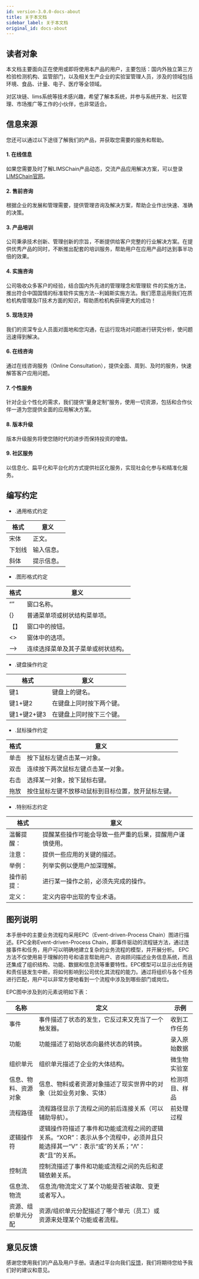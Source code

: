 ```yaml
---
id: version-3.0.0-docs-about
title: 关于本文档
sidebar_label: 关于本文档
original_id: docs-about
---
```


## 读者对象

本文档主要面向正在使用或即将使用本产品的用户，主要包括：国内外独立第三方检验检测机构、监管部门，以及相关生产企业的实验室管理人员，涉及的领域包括环境、食品、计量、电子、医疗等全领域。

对区块链、lims系统等技术感兴趣，希望了解本系统，并参与系统开发、社区管理、市场推广等工作的小伙伴，也非常适合。

## 信息来源

您还可以通过以下途径了解我们的产品，并获取您需要的服务和帮助。

#### 1. 在线信息

如果您需要及时了解LIMSChain产品动态，交流产品应用解决方案，可以登录[LIMSChain官网](http://LIMSChain.com/)。

#### 2. 售前咨询

根据企业的发展和管理需要，提供管理咨询及解决方案，帮助企业作出快速、准确的决策。

#### 3. 产品培训

公司秉承技术创新、管理创新的宗旨，不断提供给客户完整的行业解决方案。在提供优秀产品的同时，不断推出配套的培训服务，帮助用户在应用产品时达到事半功倍的效果。

#### 4. 实施咨询

公司吸收众多客户的经验，结合国内外先进的管理理念和管理软 件的实施方法，推出符合中国国情的标准软件实施方法--利姆斯实施方法。我们愿意运用我们在质检机构管理及IT技术方面的知识，帮助质检机构获得更大的成功！

#### 5. 现场支持

我们的资深专业人员面对面地和您沟通，在运行现场对问题进行研究分析，使问题迅速得到解决。

#### 6. 在线咨询

通过在线咨询服务（Online Consultation），提供全面、周到、及时的服务，快速解答客户应用问题。

#### 7. 个性服务

针对企业个性化的需求，我们提供“量身定制”服务，使用一切资源，包括和合作伙伴一道为您提供全面的应用解决方案。

#### 8. 版本升级

版本升级服务将使您随时代的进步而保持投资的增值。

#### 9. 社区服务

以信息化、扁平化和平台化的方式提供社区化服务，实现社会化参与和精准化服务。

## 编写约定

- .通用格式约定

| 格式 | 意义 |
| --- | --- |
| 宋体 | 正文。 |
| 下划线 | 输入信息。 |
| 斜体 | 提示信息。 |

- .图形格式约定

| 格式 | 意义 |
| --- | --- |
| “” | 窗口名称。 |
| {} | 普通菜单项或树状结构菜单项。 |
| 【】 | 窗口中的按钮。 |
| <> | 窗体中的选项。 |
| --> | 连续选择菜单及其子菜单或树状结构。 |

- .键盘操作约定

| 格式 | 意义 |
| --- | --- |
| 键1 | 键盘上的键名。 |
| 键1+键2 | 在键盘上同时按下两个键。 |
| 键1+键2+键3 | 在键盘上同时按下三个键。 |

- .鼠标操作约定

| 格式 | 意义 |
| --- | --- |
| 单击 | 按下鼠标左键点击某一对象。 |
| 双击 | 连续按下两次鼠标左键点击某一对象。 |
| 右击 | 选择某一对象，按下鼠标右键。 |
| 拖放 | 按住鼠标左键不放移动鼠标到目标位置，放开鼠标左键。 |

- .特别标志约定

| 格式 | 意义 |
| --- | --- |
|温馨提醒：|提醒某些操作可能会导致一些严重的后果，提醒用户谨慎使用。 |
|注意：| 提供一些应用的关键的描述。 |
|举例： | 列举实例以便用户加深理解。 |
|操作前提：| 进行某一操作之前，必须先完成的操作。 |
|定义：| 定义内容中出现的专业术语。 |

## 图列说明

本手册中的主要业务流程均采用EPC（Event-driven-Process Chain）图进行描述。EPC全称Event-driven-Process Chain，即事件驱动的流程链方法，通过连接事件和任务，用户可以明确地建立复杂的业务流程的模型，并开展分析。 EPC方法不仅使用易于理解的符号和语言帮助用户、咨询顾问描述业务信息系统，而且还集成了组织结构、功能、数据和信息流等重要特性。EPC模型可以显示出任务链和责任链发生中断，将如何影响到公司优化其流程的能力。通过将组织与各个任务进行匹配，用户可以非常方便地看到一个流程中涉及到哪些部门或岗位。

EPC图中涉及到的元素说明如下表：

| 名称 | 定义 | 示例 |
| --- | --- | --- |
| 事件 |事件描述了状态的发生，它反过来又充当了一个触发器。 | 收到工作任务 |
| 功能 |功能描述了初始状态向最终状态的转换。 | 录入原始数据 |
| 组织单元 |组织单元描述了企业的大体结构。 | 微生物实验室 |
| 信息、物料、资源对象| 信息、物料或者资源对象描述了现实世界中的对象（比如业务对象、实体） | 检测项目、样品 |
| 流程路径 | 流程路径显示了流程之间的前后连接关系（可以辅助导航）。 | 前处理过程 |
| 逻辑操作符 | 逻辑操作符描述了事件和功能或流程之间的逻辑关系。“XOR”：表示从多个流程中，必须并且只能选择其一“V”：表示“或”的关系；“Λ”：表“且”的关系。 |   |
| 控制流 | 控制流描述了事件和功能或流程之间的先后和逻辑依赖关系。 |   |
| 信息流、物流 | 信息流/物流定义了某个功能是否被读取、变更或者写入。 |   |
| 资源、组织单元分配 |资源/组织单元分配描述了哪个单元（员工）或资源来处理某个功能或者流程。|
## 意见反馈
感谢您使用我们的产品及用户手册。请通过平台向我们[反馈](http://LIMSChain.com/ "用户意见反馈")，我们将期待您给予我们好的建议和意见。
